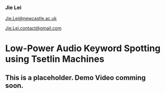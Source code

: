 ### Jie Lei

Jie.Lei@newcastle.ac.uk

Jie.Lei.contact@gmail.com

# Low-Power Audio Keyword Spotting using Tsetlin Machines

## This is a placeholder. Demo Video comming soon.

<!-- [Twitter](https://twitter.com/That_JieLei) -->

<!-- [Demo](https://www.google.com) -->
